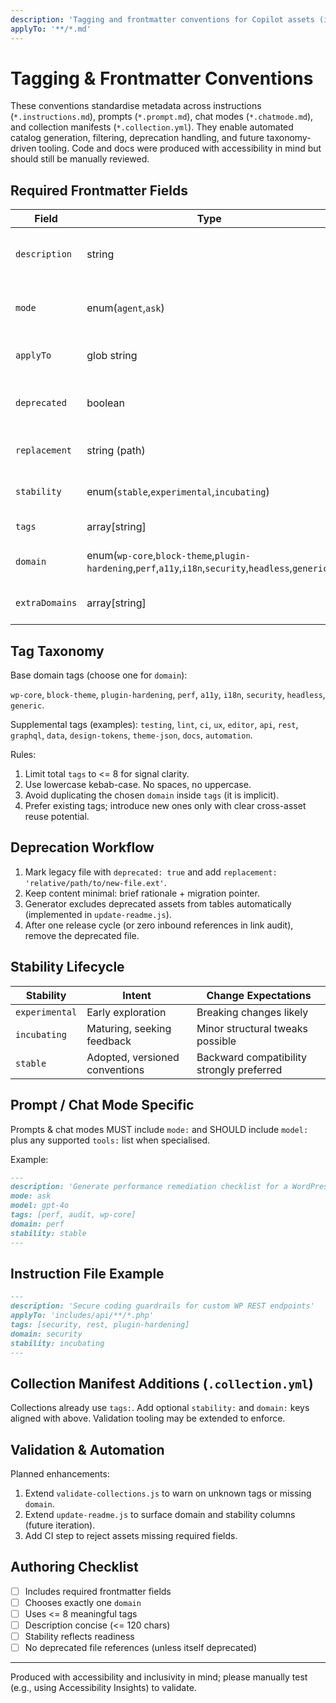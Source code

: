 ```yaml
---
description: 'Tagging and frontmatter conventions for Copilot assets (instructions, prompts, chat modes, collections)'
applyTo: '**/*.md'
---
```


# Tagging & Frontmatter Conventions

These conventions standardise metadata across instructions (`*.instructions.md`), prompts (`*.prompt.md`), chat modes (`*.chatmode.md`), and collection manifests (`*.collection.yml`). They enable automated catalog generation, filtering, deprecation handling, and future taxonomy-driven tooling. Code and docs were produced with accessibility in mind but should still be manually reviewed.

## Required Frontmatter Fields

| Field          | Type                                                                                                  | Applies To          | Purpose                                                             |
| -------------- | ----------------------------------------------------------------------------------------------------- | ------------------- | ------------------------------------------------------------------- |
| `description`  | string                                                                                                | all asset markdown  | Human-readable summary (single sentence preferred)                  |
| `mode`         | enum(`agent`,`ask`)                                                                                   | prompts, chat modes | Execution style (contextual agent vs single-turn ask)               |
| `applyTo`      | glob string                                                                                           | instructions        | Scope selectors for auto-application                                |
| `deprecated`   | boolean                                                                                               | all                 | Signals exclusion from generated tables (generator skips when true) |
| `replacement`  | string (path)                                                                                         | deprecated assets   | Points to canonical successor file                                  |
| `stability`    | enum(`stable`,`experimental`,`incubating`)                                                            | all                 | Communicates maturity expectation                                   |
| `tags`         | array[string]                                                                                         | all                 | Taxonomy for discovery/filtering                                    |
| `domain`       | enum(`wp-core`,`block-theme`,`plugin-hardening`,`perf`,`a11y`,`i18n`,`security`,`headless`,`generic`) | all                 | Primary classification (choose one)                                 |
| `extraDomains` | array[string]                                                                                         | optional            | Secondary classifications if needed                                 |

## Tag Taxonomy

Base domain tags (choose one for `domain`):

`wp-core`, `block-theme`, `plugin-hardening`, `perf`, `a11y`, `i18n`, `security`, `headless`, `generic`.

Supplemental tags (examples): `testing`, `lint`, `ci`, `ux`, `editor`, `api`, `rest`, `graphql`, `data`, `design-tokens`, `theme-json`, `docs`, `automation`.

Rules:

1. Limit total `tags` to <= 8 for signal clarity.
2. Use lowercase kebab-case. No spaces, no uppercase.
3. Avoid duplicating the chosen `domain` inside `tags` (it is implicit).
4. Prefer existing tags; introduce new ones only with clear cross-asset reuse potential.

## Deprecation Workflow

1. Mark legacy file with `deprecated: true` and add `replacement: 'relative/path/to/new-file.ext'`.
2. Keep content minimal: brief rationale + migration pointer.
3. Generator excludes deprecated assets from tables automatically (implemented in `update-readme.js`).
4. After one release cycle (or zero inbound references in link audit), remove the deprecated file.

## Stability Lifecycle

| Stability      | Intent                         | Change Expectations                       |
| -------------- | ------------------------------ | ----------------------------------------- |
| `experimental` | Early exploration              | Breaking changes likely                   |
| `incubating`   | Maturing, seeking feedback     | Minor structural tweaks possible          |
| `stable`       | Adopted, versioned conventions | Backward compatibility strongly preferred |

## Prompt / Chat Mode Specific

Prompts & chat modes MUST include `mode:` and SHOULD include `model:` plus any supported `tools:` list when specialised.

Example:

```markdown
---
description: 'Generate performance remediation checklist for a WordPress site'
mode: ask
model: gpt-4o
tags: [perf, audit, wp-core]
domain: perf
stability: stable
---
```

## Instruction File Example

```markdown
---
description: 'Secure coding guardrails for custom WP REST endpoints'
applyTo: 'includes/api/**/*.php'
tags: [security, rest, plugin-hardening]
domain: security
stability: incubating
---
```

## Collection Manifest Additions (`.collection.yml`)

Collections already use `tags:`. Add optional `stability:` and `domain:` keys aligned with above. Validation tooling may be extended to enforce.

## Validation & Automation

Planned enhancements:

1. Extend `validate-collections.js` to warn on unknown tags or missing `domain`.
2. Extend `update-readme.js` to surface domain and stability columns (future iteration).
3. Add CI step to reject assets missing required fields.

## Authoring Checklist

-   [ ] Includes required frontmatter fields
-   [ ] Chooses exactly one `domain`
-   [ ] Uses <= 8 meaningful tags
-   [ ] Description concise (<= 120 chars)
-   [ ] Stability reflects readiness
-   [ ] No deprecated file references (unless itself deprecated)

---

Produced with accessibility and inclusivity in mind; please manually test (e.g., using Accessibility Insights) to validate.
